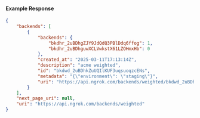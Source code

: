 <!-- Code generated for API Clients. DO NOT EDIT. -->

#### Example Response

```json
{
	"backends": [
		{
			"backends": {
				"bkdhr_2uBDhgZJY9JdQdQ3PBlDdq6ffog": 1,
				"bkdhr_2uBDhguwXCLVwkstX61LZOHmxHb": 0
			},
			"created_at": "2025-03-11T17:13:14Z",
			"description": "acme weighted",
			"id": "bkdwd_2uBDhkZuUQIlKUF3uqsuoqzcENs",
			"metadata": "{\"environment\": \"staging\"}",
			"uri": "https://api.ngrok.com/backends/weighted/bkdwd_2uBDhkZuUQIlKUF3uqsuoqzcENs"
		}
	],
	"next_page_uri": null,
	"uri": "https://api.ngrok.com/backends/weighted"
}
```
